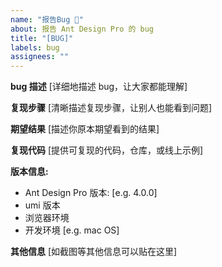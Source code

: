 ```yaml
---
name: "报告Bug 🐛"
about: 报告 Ant Design Pro 的 bug
title: "[BUG]"
labels: bug
assignees: ""
---
```


**bug 描述** [详细地描述 bug，让大家都能理解]

**复现步骤** [清晰描述复现步骤，让别人也能看到问题]

**期望结果** [描述你原本期望看到的结果]

**复现代码** [提供可复现的代码，仓库，或线上示例]

**版本信息:**

-   Ant Design Pro 版本: [e.g. 4.0.0]
-   umi 版本
-   浏览器环境
-   开发环境 [e.g. mac OS]

**其他信息** [如截图等其他信息可以贴在这里]
